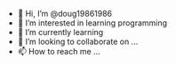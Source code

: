 - 👋 Hi, I’m @doug19861986
- 👀 I’m interested in learning programming
- 🌱 I’m currently learning 
- 💞️ I’m looking to collaborate on ...
- 📫 How to reach me ...

<!---
doug19861986/doug19861986 is a ✨ special ✨ repository because its `README.md` (this file) appears on your GitHub profile.
You can click the Preview link to take a look at your changes.
--->
